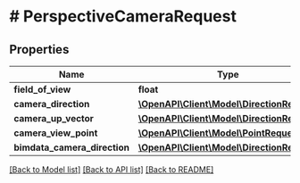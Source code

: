 # # PerspectiveCameraRequest

## Properties

Name | Type | Description | Notes
------------ | ------------- | ------------- | -------------
**field_of_view** | **float** |  |
**camera_direction** | [**\OpenAPI\Client\Model\DirectionRequest**](DirectionRequest.md) |  |
**camera_up_vector** | [**\OpenAPI\Client\Model\DirectionRequest**](DirectionRequest.md) |  |
**camera_view_point** | [**\OpenAPI\Client\Model\PointRequest**](PointRequest.md) |  |
**bimdata_camera_direction** | [**\OpenAPI\Client\Model\DirectionRequest**](DirectionRequest.md) |  | [optional]

[[Back to Model list]](../../README.md#models) [[Back to API list]](../../README.md#endpoints) [[Back to README]](../../README.md)
